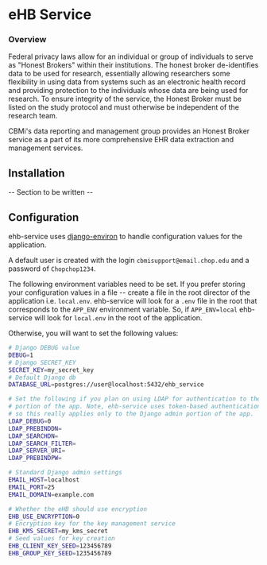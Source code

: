 # eHB Service


### Overview
Federal privacy laws allow for an individual or group of individuals to serve
as "Honest Brokers" within their institutions. The honest broker de-identifies
data to be used for research, essentially allowing researchers some flexibility
in using data from systems such as an electronic health record and providing
protection to the individuals whose data are being used for research. To ensure
integrity of the service, the Honest Broker must be listed on the study protocol
and must otherwise be independent of the research team.

CBMi's data reporting and management group provides an Honest Broker service as
a part of its more comprehensive EHR data extraction and management services.

## Installation

-- Section to be written --


## Configuration

ehb-service uses [django-environ](https://github.com/joke2k/django-environ) to handle configuration values for the application.

A default user is created with the login `cbmisupport@email.chop.edu` and a password of `Chopchop1234`.

The following environment variables need to be set. If you prefer storing your configuration values in a file -- create a file in the root director of the application i.e. `local.env`. ehb-service will look for a `.env` file in the root that corresponds to the `APP_ENV` environment variable. So, if `APP_ENV=local` ehb-service will look for `local.env` in the root of the application.

Otherwise, you will want to set the following values:

```bash
# Django DEBUG value
DEBUG=1
# Django SECRET_KEY
SECRET_KEY=my_secret_key
# Default Django db
DATABASE_URL=postgres://user@localhost:5432/ehb_service

# Set the following if you plan on using LDAP for authentication to the admin
# portion of the app. Note, ehb-service uses token-based authentication
# so this really applies only to the Django admin portion of the app.
LDAP_DEBUG=0
LDAP_PREBINDDN=
LDAP_SEARCHDN=
LDAP_SEARCH_FILTER=
LDAP_SERVER_URI=
LDAP_PREBINDPW=

# Standard Django admin settings
EMAIL_HOST=localhost
EMAIL_PORT=25
EMAIL_DOMAIN=example.com

# Whether the eHB should use encryption
EHB_USE_ENCRYPTION=0
# Encryption key for the key management service
EHB_KMS_SECRET=my_kms_secret
# Seed values for key creation
EHB_CLIENT_KEY_SEED=123456789
EHB_GROUP_KEY_SEED=1235456789
